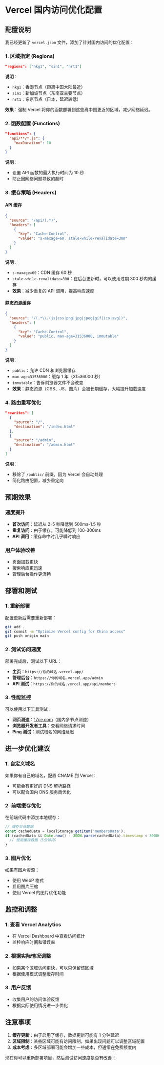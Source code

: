 # Vercel 国内访问优化配置

## 配置说明

我已经更新了 `vercel.json` 文件，添加了针对国内访问的优化配置：

### 1. 区域指定 (Regions)
```json
"regions": ["hkg1", "sin1", "nrt1"]
```

**说明**：
- `hkg1`：香港节点（距离中国大陆最近）
- `sin1`：新加坡节点（东南亚主要节点）
- `nrt1`：东京节点（日本，延迟较低）

**效果**：强制 Vercel 将你的函数部署到这些离中国更近的区域，减少网络延迟。

### 2. 函数配置 (Functions)
```json
"functions": {
  "api/**/*.js": {
    "maxDuration": 10
  }
}
```

**说明**：
- 设置 API 函数的最大执行时间为 10 秒
- 防止因网络问题导致的超时

### 3. 缓存策略 (Headers)

#### API 缓存
```json
{
  "source": "/api/(.*)",
  "headers": [
    {
      "key": "Cache-Control",
      "value": "s-maxage=60, stale-while-revalidate=300"
    }
  ]
}
```

**说明**：
- `s-maxage=60`：CDN 缓存 60 秒
- `stale-while-revalidate=300`：在后台更新时，可以使用过期 300 秒内的缓存
- **效果**：减少重复的 API 调用，提高响应速度

#### 静态资源缓存
```json
{
  "source": "/(.*\\.(js|css|png|jpg|jpeg|gif|ico|svg))",
  "headers": [
    {
      "key": "Cache-Control",
      "value": "public, max-age=31536000, immutable"
    }
  ]
}
```

**说明**：
- `public`：允许 CDN 和浏览器缓存
- `max-age=31536000`：缓存 1 年（31536000 秒）
- `immutable`：告诉浏览器文件不会改变
- **效果**：静态资源（CSS、JS、图片）会被长期缓存，大幅提升加载速度

### 4. 路由重写优化
```json
"rewrites": [
  {
    "source": "/",
    "destination": "/index.html"
  },
  {
    "source": "/admin",
    "destination": "/admin.html"
  }
]
```

**说明**：
- 移除了 `/public/` 前缀，因为 Vercel 会自动处理
- 简化路由配置，减少重定向

## 预期效果

### 速度提升
- **首次访问**：延迟从 2-5 秒降低到 500ms-1.5 秒
- **重复访问**：由于缓存，可能降低到 100-300ms
- **API 调用**：缓存命中时几乎瞬时响应

### 用户体验改善
- 页面加载更快
- 搜索响应更迅速
- 管理后台操作更流畅

## 部署和测试

### 1. 重新部署
配置更新后需要重新部署：

```bash
git add .
git commit -m "Optimize Vercel config for China access"
git push origin main
```

### 2. 测试访问速度
部署完成后，测试以下 URL：

- **主页**：`https://你的域名.vercel.app/`
- **管理后台**：`https://你的域名.vercel.app/admin`
- **API 测试**：`https://你的域名.vercel.app/api/members`

### 3. 性能监控
可以使用以下工具测试：

- **网页测速**：[17ce.com](http://17ce.com)（国内多节点测速）
- **浏览器开发者工具**：查看网络请求时间
- **Ping 测试**：测试域名的网络延迟

## 进一步优化建议

### 1. 自定义域名
如果你有自己的域名，配置 CNAME 到 Vercel：
- 可能会有更好的 DNS 解析路径
- 可以配合国内 DNS 服务商优化

### 2. 前端缓存优化
在前端代码中添加本地缓存：
```javascript
// 缓存会员数据
const cachedData = localStorage.getItem('membersData');
if (cachedData && Date.now() - JSON.parse(cachedData).timestamp < 300000) {
  // 使用缓存数据（5分钟内）
}
```

### 3. 图片优化
如果有图片资源：
- 使用 WebP 格式
- 启用图片压缩
- 使用 Vercel 的图片优化功能

## 监控和调整

### 1. 查看 Vercel Analytics
- 在 Vercel Dashboard 中查看访问统计
- 监控响应时间和错误率

### 2. 根据实际情况调整
- 如果某个区域访问更快，可以只保留该区域
- 根据使用模式调整缓存时间

### 3. 用户反馈
- 收集用户的访问体验反馈
- 根据实际使用情况进一步优化

## 注意事项

1. **缓存更新**：由于启用了缓存，数据更新可能有 1 分钟延迟
2. **区域限制**：某些区域可能有访问限制，如果出现问题可以调整区域配置
3. **成本考虑**：多区域部署可能会增加一些成本，但通常在免费额度内

现在你可以重新部署项目，然后测试访问速度是否有改善！